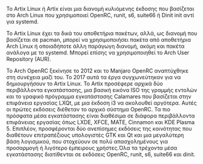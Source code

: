 Το Artix Linux ή Artix είναι μια διανομή κυλιόμενης έκδοσης που βασίζεται στο Arch Linux που χρησιμοποιεί OpenRC, runit, s6, suite66 ή Dinit init αντί για systemd.

Το Artix Linux έχει τα δικά του αποθετήρια πακέτων, αλλά, ως διανομή που βασίζεται σε pacman, μπορεί να χρησιμοποιήσει πακέτα από αποθετήρια Arch Linux ή οποιαδήποτε άλλη παράγωγη διανομή, ακόμη και πακέτα ανάλογα με το systemd. Μπορεί επίσης να χρησιμοποιηθεί το Arch User Repository (AUR).

Το Arch OpenRC ξεκίνησε το 2012 και το Manjaro OpenRC αναπτύχθηκε στη συνέχεια μαζί του. Το 2017 αυτά τα έργα συγχωνεύτηκαν για να δημιουργήσουν το Artix Linux. Το Artix προσέφερε αρχικά δύο περιβάλλοντα εγκατάστασης, μια βασική εικόνα ISO της γραμμής εντολών και το γραφικό πρόγραμμα εγκατάστασης Calamares που βασίζεται στην επιφάνεια εργασίας LXQt, με μια έκδοση i3 να ακολουθεί αργότερα. Αυτές οι πρώτες εκδόσεις διέθεταν το αρχικό σύστημα OpenRC. Τα πιο πρόσφατα μέσα εγκατάστασης είναι διαθέσιμα σε διάφορα περιβάλλοντα επιφάνειας εργασίας όπως LXDE, XFCE, MATE, Cinnamon και KDE Plasma 5. Επιπλέον, προσφέρονται δύο ανεπίσημες εκδόσεις της κοινότητας που διαθέτουν επιτραπέζιους υπολογιστές GTK και Qt και μια μεγαλύτερη βάση λογισμικού, που στοχεύουν σε πολύ απασχολημένους για προσαρμογή ή λιγότερο έμπειρους χρήστες.Όλα τα τρέχοντα μέσα εγκατάστασης διατίθενται σε εκδόσεις OpenRC, runit, s6, suite66 και dinit.

